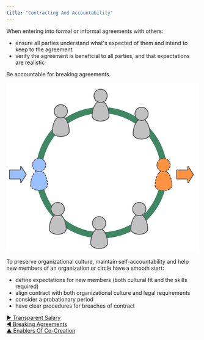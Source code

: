 ```yaml
---
title: "Contracting And Accountability"
---
```



When entering into formal or informal agreements with others:

-   ensure all parties understand what's expected of them and intend to keep to the agreement
-   verify the agreement is beneficial to all parties, and that expectations are realistic

Be accountable for breaking agreements. 



![right,fit](img/circle/enter-leave-circle.png)

To preserve organizational culture, maintain self-accountability and help new members of an organization or circle have a smooth start:

- define expectations for new members (both cultural fit and the skills required)
- align contract with both organizational culture and legal requirements
- consider a probationary period
- have clear procedures for breaches of contract


[&#9654; Transparent Salary](transparent-salary.html)<br/>[&#9664; Breaking Agreements](breaking-agreements.html)<br/>[&#9650; Enablers Of Co-Creation](enablers-of-co-creation.html)

